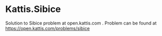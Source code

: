 # Kattis.Sibice
Solution to Sibice problem at open.kattis.com .
Problem can be found at https://open.kattis.com/problems/sibice
